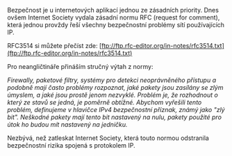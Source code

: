 <!-- dcterms:identifier = riderweblog#35 -->
<!-- dcterms:title = RFC3514: Konečně definitivní řešení bezpečnosti na Internetu -->
<!-- np9:categoryId = 2 -->
<!-- x4w:category = Lidé a jiná zvěř -->
<!-- np9:authorId = 1 -->
<!-- np9:authorEmail = michal.valasek@altairis.cz -->
<!-- dcterms:creator = Michal Altair Valášek -->
<!-- dcterms:created = 2003-04-01T14:41:23+02:00 -->
<!-- dcterms:dateAccepted = 2003-04-01T14:41:23+02:00 -->

Bezpečnost je u internetových aplikací jednou ze zásadních priority. Dnes ovšem Internet Society vydala zásadní normu RFC (request for comment), která jednou provždy řeší všechny bezpečnostní problémy sítí používajících IP.

RFC3514 si můžete přečíst zde: [ftp://ftp.rfc-editor.org/in-notes/rfc3514.txt](ftp://ftp.rfc-editor.org/in-notes/rfc3514.txt)

Pro neangličtináře přináším stručný výtah z normy:

<em>Firewally, paketové filtry, systémy pro detekci neoprávněného přístupu a podobně mají často problémy rozpoznat, jaké pakety jsou zasílány se zlým úmyslem, a jaké jsou prostě jenom nezvyklé. Problém je, že rozhodnout o který ze stavů se jedná, je poměrně obtížné. Abychom vyřešili tento problém, definujeme v hlavičce IPv4 bezpečnostní příznak, známý jako "zlý bit". Neškodné pakety mají tento bit nastavený na nulu, pakety použité pro útok ho budou mít nastavený na jedničku.</em>

Nezbývá, než zatleskat Internet Society, která touto normou odstranila bezpečnostní rizika spojená s protokolem IP.